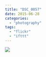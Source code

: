 ```yaml
---
title: "DSC_0057"
date: 2015-06-28
categories: 
  - "photography"
tags: 
  - "flickr"
  - "ifttt"
---
```


![](https://farm4.staticflickr.com/3679/18596772543_8433f5b77b_b.jpg)
